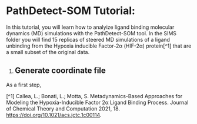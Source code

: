# PathDetect-SOM Tutorial: 

In this tutorial, you will learn how to analyize ligand binding molecular dynamics (MD) simulations with the PathDetect-SOM tool.
In the SIMS folder you will find 15 replicas of steered MD simulations of a ligand unbinding from the Hypoxia inducible Factor-2α (HIF-2α) protein[^1] that are a small subset of the original data. 

1. ## **Generate coordinate file**

As a first step, 









[^1] Callea, L.; Bonati, L.; Motta, S. Metadynamics-Based Approaches for Modeling the Hypoxia-Inducible Factor 2α Ligand Binding Process. Journal of Chemical Theory and Computation 2021, 18. https://doi.org/10.1021/acs.jctc.1c00114.
